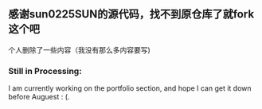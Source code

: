 ## 感谢sun0225SUN的源代码，找不到原仓库了就fork这个吧
个人删除了一些内容（我没有那么多内容要写)

### Still in Processing:

I am currently working on the portfolio section, and hope I can get it down before Auguest : (.
